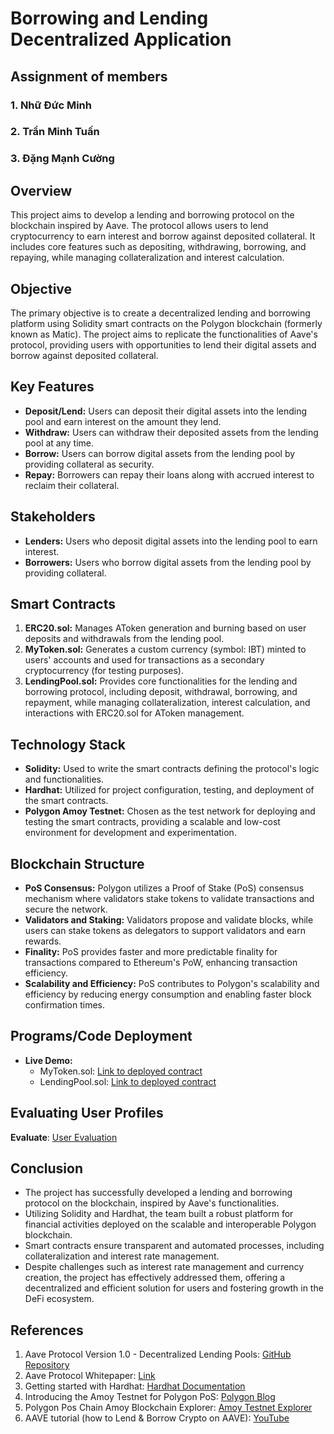 #  Borrowing and Lending Decentralized Application
## Assignment of members

### 1. Nhữ Đức Minh

### 2. Trần Minh Tuấn

### 3. Đặng Mạnh Cường


## Overview
This project aims to develop a lending and borrowing protocol on the blockchain inspired by Aave. The protocol allows users to lend cryptocurrency to earn interest and borrow against deposited collateral. It includes core features such as depositing, withdrawing, borrowing, and repaying, while managing collateralization and interest calculation.

## Objective
The primary objective is to create a decentralized lending and borrowing platform using Solidity smart contracts on the Polygon blockchain (formerly known as Matic). The project aims to replicate the functionalities of Aave's protocol, providing users with opportunities to lend their digital assets and borrow against deposited collateral.

## Key Features
- **Deposit/Lend:** Users can deposit their digital assets into the lending pool and earn interest on the amount they lend.
- **Withdraw:** Users can withdraw their deposited assets from the lending pool at any time.
- **Borrow:** Users can borrow digital assets from the lending pool by providing collateral as security.
- **Repay:** Borrowers can repay their loans along with accrued interest to reclaim their collateral.

## Stakeholders
- **Lenders:** Users who deposit digital assets into the lending pool to earn interest.
- **Borrowers:** Users who borrow digital assets from the lending pool by providing collateral.

## Smart Contracts
1. **ERC20.sol:** Manages AToken generation and burning based on user deposits and withdrawals from the lending pool.
2. **MyToken.sol:** Generates a custom currency (symbol: IBT) minted to users' accounts and used for transactions as a secondary cryptocurrency (for testing purposes).
3. **LendingPool.sol:** Provides core functionalities for the lending and borrowing protocol, including deposit, withdrawal, borrowing, and repayment, while managing collateralization, interest calculation, and interactions with ERC20.sol for AToken management.

## Technology Stack
- **Solidity:** Used to write the smart contracts defining the protocol's logic and functionalities.
- **Hardhat:** Utilized for project configuration, testing, and deployment of the smart contracts.
- **Polygon Amoy Testnet:** Chosen as the test network for deploying and testing the smart contracts, providing a scalable and low-cost environment for development and experimentation.

## Blockchain Structure
- **PoS Consensus:** Polygon utilizes a Proof of Stake (PoS) consensus mechanism where validators stake tokens to validate transactions and secure the network.
- **Validators and Staking:** Validators propose and validate blocks, while users can stake tokens as delegators to support validators and earn rewards.
- **Finality:** PoS provides faster and more predictable finality for transactions compared to Ethereum's PoW, enhancing transaction efficiency.
- **Scalability and Efficiency:** PoS contributes to Polygon's scalability and efficiency by reducing energy consumption and enabling faster block confirmation times.

## Programs/Code Deployment
- **Live Demo:**
    - MyToken.sol: [Link to deployed contract](https://amoy.polygonscan.com/address/0xB2def282Dd54101639D1e940eBd47D2F87dc8830)
    - LendingPool.sol: [Link to deployed contract](https://amoy.polygonscan.com/address/0xf2389E52327AdD85650C3A8DD1739822690BfC80)

## Evaluating User Profiles

**Evaluate**: [User Evaluation](https://github.com/dumiv2/BlockChainProjectGroup_10/tree/main/EvaluateUser)

## Conclusion
- The project has successfully developed a lending and borrowing protocol on the blockchain, inspired by Aave's functionalities.
- Utilizing Solidity and Hardhat, the team built a robust platform for financial activities deployed on the scalable and interoperable Polygon blockchain.
- Smart contracts ensure transparent and automated processes, including collateralization and interest rate management.
- Despite challenges such as interest rate management and currency creation, the project has effectively addressed them, offering a decentralized and efficient solution for users and fostering growth in the DeFi ecosystem.

## References
1. Aave Protocol Version 1.0 - Decentralized Lending Pools: [GitHub Repository](https://github.com/aave/aave-protocol)
2. Aave Protocol Whitepaper: [Link](https://github.com/aave/aave-protocol/blob/master/docs/Aave_Protocol_Whitepaper_v1_0.pdf)
3. Getting started with Hardhat: [Hardhat Documentation](https://hardhat.org/hardhat-runner/docs/getting-started#quick-start)
4. Introducing the Amoy Testnet for Polygon PoS: [Polygon Blog](https://polygon.technology/blog/introducing-the-amoy-testnet-for-polygon-pos)
5. Polygon Pos Chain Amoy Blockchain Explorer: [Amoy Testnet Explorer](https://amoy.polygonscan.com/)
6. AAVE tutorial (how to Lend & Borrow Crypto on AAVE): [YouTube](https://www.youtube.com/watch?v=2DfZXOijqcw)
